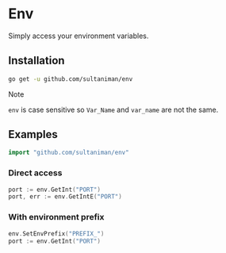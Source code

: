 # Env

Simply access your environment variables.

## Installation

```sh
go get -u github.com/sultaniman/env
```

> [!NOTE] 
> `env` is case sensitive so `Var_Name` and `var_name` are not the same.

## Examples

```go
import "github.com/sultaniman/env"
```

### Direct access

```go
port := env.GetInt("PORT")
port, err := env.GetIntE("PORT")
```

### With environment prefix

```go
env.SetEnvPrefix("PREFIX_")
port := env.GetInt("PORT")
```
